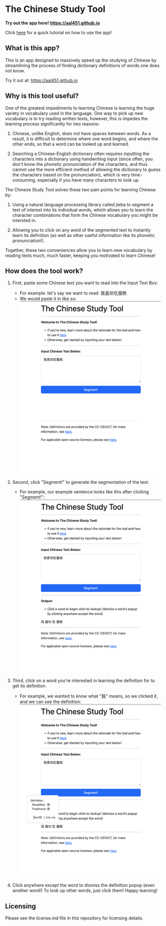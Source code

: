 
# The Chinese Study Tool
**Try out the app here! https://aal451.github.io**

Click [here](#how-does-the-tool-work) for a quick tutorial on how to use the app!

## What is this app?
This is an app designed to massively speed up the studying of Chinese by streamlining the process of finding dictionary definitions of words one does not know.

Try it out at: https://aal451.github.io

## Why is this tool useful?
One of the greatest impediments to learning Chinese is learning the huge variety in vocabulary used in the language. One way to pick up new vocabulary is to try reading written texts, however, this is impedes the learning process significantly for two reasons:

1. Chinese, unlike English, does not have spaces between words. As a result, it is difficult to determine where one word begins, and where the other ends, so that a word can be looked up and learned.

2. Searching a Chinese-English dictionary often requires inputting the characters into a dictionary using handwriting input (since often, you don't know the phonetic pronunciation of the characters, and thus cannot use the more efficient method of allowing the dictionary to guess the characters based on the pronunciation), which is very time-consuming, especially if you have many characters to look up.

The Chinese Study Tool solves these two pain points for learning Chinese by:

1. Using a natural language processing library called jieba to segment a text of interest into its individual words, which allows you to learn the character combinations that form the Chinese vocabulary you might be intersted in.

2. Allowing you to click on any word of the segmented text to instantly learn its definition (as well as other useful information like its phonetic pronunciation!).

Together, these two conveniences allow you to learn new vocabulary by reading texts much, much faster, keeping you motivated to learn Chinese!

## How does the tool work?
1. First, paste some Chinese text you want to read into the Input Text Box:
    * For example: let's say we want to read: 我喜欢吃蛋糕
    * We would paste it in like so:
    ![alt text](./readmeImages/step1.png)

2. Second, click "Segment!" to generate the segmentation of the text.
    * For example, our example sentence looks like this after clicking "Segment!":
    ![alt text](./readmeImages/step2.png)

3. Third, click on a word you're interested in learning the definition for to get its definition.
    * For example, we wanted to know what "我" means, so we clicked it, and we can see the definition:
    ![alt text](./readmeImages/step3.png)

4. Click anywhere except the word to dismiss the definition popup (even another word!) To look up other words, just click them! Happy learning!

 ## Licensing
 Please see the license.md file in this repository for licensing details.